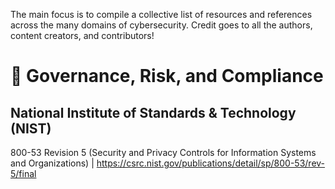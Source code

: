 The main focus is to compile a collective list of resources and references across the many domains of cybersecurity. 
Credit goes to all the authors, content creators, and contributors!

# 📑  Governance, Risk, and Compliance
## National Institute of Standards & Technology (NIST)
800-53 Revision 5 (Security and Privacy Controls for Information Systems and Organizations) | https://csrc.nist.gov/publications/detail/sp/800-53/rev-5/final

